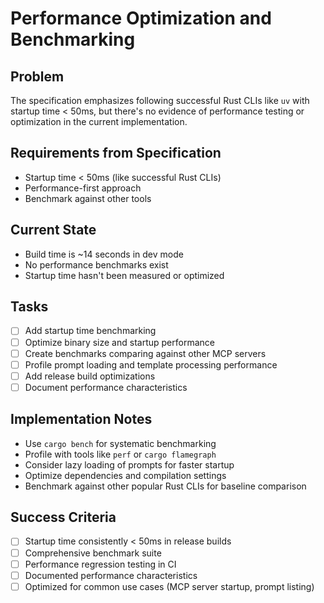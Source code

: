 # Performance Optimization and Benchmarking

## Problem
The specification emphasizes following successful Rust CLIs like `uv` with startup time < 50ms, but there's no evidence of performance testing or optimization in the current implementation.

## Requirements from Specification
- Startup time < 50ms (like successful Rust CLIs)
- Performance-first approach
- Benchmark against other tools

## Current State
- Build time is ~14 seconds in dev mode
- No performance benchmarks exist
- Startup time hasn't been measured or optimized

## Tasks
- [ ] Add startup time benchmarking
- [ ] Optimize binary size and startup performance
- [ ] Create benchmarks comparing against other MCP servers
- [ ] Profile prompt loading and template processing performance
- [ ] Add release build optimizations
- [ ] Document performance characteristics

## Implementation Notes
- Use `cargo bench` for systematic benchmarking
- Profile with tools like `perf` or `cargo flamegraph`
- Consider lazy loading of prompts for faster startup
- Optimize dependencies and compilation settings
- Benchmark against other popular Rust CLIs for baseline comparison

## Success Criteria
- [ ] Startup time consistently < 50ms in release builds
- [ ] Comprehensive benchmark suite
- [ ] Performance regression testing in CI
- [ ] Documented performance characteristics
- [ ] Optimized for common use cases (MCP server startup, prompt listing)